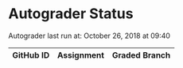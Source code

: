 # Autograder Status
Autograder last run at: October 26, 2018 at 09:40

| GitHub ID | Assignment | Graded Branch |
|-----------|------------|---------------|
